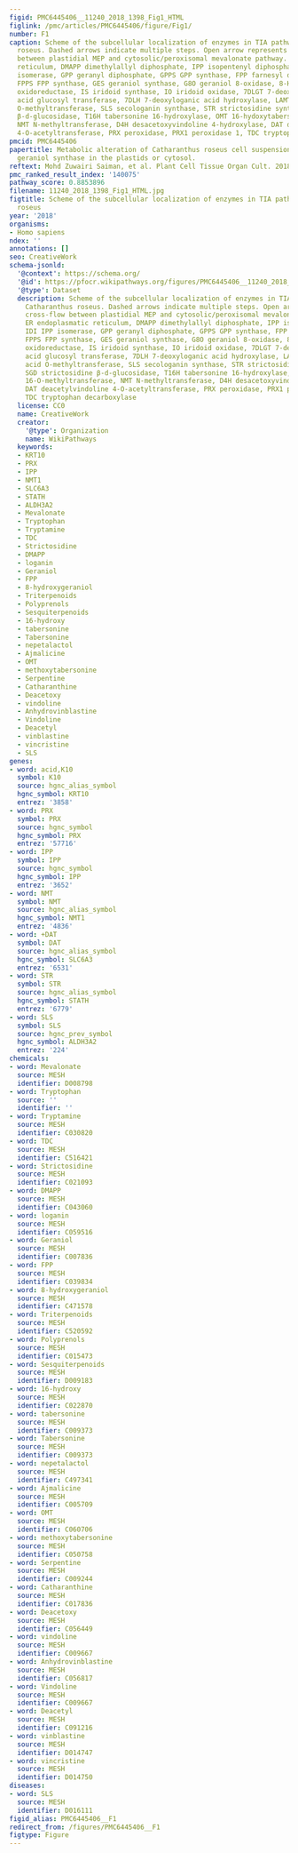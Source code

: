 ```yaml
---
figid: PMC6445406__11240_2018_1398_Fig1_HTML
figlink: /pmc/articles/PMC6445406/figure/Fig1/
number: F1
caption: Scheme of the subcellular localization of enzymes in TIA pathway of Catharanthus
  roseus. Dashed arrows indicate multiple steps. Open arrow represents cross-flow
  between plastidial MEP and cytosolic/peroxisomal mevalonate pathway. ER endoplasmatic
  reticulum, DMAPP dimethylallyl diphosphate, IPP isopentenyl diphosphate, IDI IPP
  isomerase, GPP geranyl diphosphate, GPPS GPP synthase, FPP farnesyl diphosphate,
  FPPS FPP synthase, GES geraniol synthase, G8O geraniol 8-oxidase, 8-HGO 8-hydroxygeraniol
  oxidoreductase, IS iridoid synthase, IO iridoid oxidase, 7DLGT 7-deoxyloganetic
  acid glucosyl transferase, 7DLH 7-deoxyloganic acid hydroxylase, LAMT loganic acid
  O-methyltransferase, SLS secologanin synthase, STR strictosidine synthase, SGD strictosidine
  β-d-glucosidase, T16H tabersonine 16-hydroxylase, OMT 16-hydoxytabersonine 16-O-methyltransferase,
  NMT N-methyltransferase, D4H desacetoxyvindoline 4-hydroxylase, DAT deacetylvindoline
  4-O-acetyltransferase, PRX peroxidase, PRX1 peroxidase 1, TDC tryptophan decarboxylase
pmcid: PMC6445406
papertitle: Metabolic alteration of Catharanthus roseus cell suspension cultures overexpressing
  geraniol synthase in the plastids or cytosol.
reftext: Mohd Zuwairi Saiman, et al. Plant Cell Tissue Organ Cult. 2018;134(1):41-53.
pmc_ranked_result_index: '140075'
pathway_score: 0.8853896
filename: 11240_2018_1398_Fig1_HTML.jpg
figtitle: Scheme of the subcellular localization of enzymes in TIA pathway of Catharanthus
  roseus
year: '2018'
organisms:
- Homo sapiens
ndex: ''
annotations: []
seo: CreativeWork
schema-jsonld:
  '@context': https://schema.org/
  '@id': https://pfocr.wikipathways.org/figures/PMC6445406__11240_2018_1398_Fig1_HTML.html
  '@type': Dataset
  description: Scheme of the subcellular localization of enzymes in TIA pathway of
    Catharanthus roseus. Dashed arrows indicate multiple steps. Open arrow represents
    cross-flow between plastidial MEP and cytosolic/peroxisomal mevalonate pathway.
    ER endoplasmatic reticulum, DMAPP dimethylallyl diphosphate, IPP isopentenyl diphosphate,
    IDI IPP isomerase, GPP geranyl diphosphate, GPPS GPP synthase, FPP farnesyl diphosphate,
    FPPS FPP synthase, GES geraniol synthase, G8O geraniol 8-oxidase, 8-HGO 8-hydroxygeraniol
    oxidoreductase, IS iridoid synthase, IO iridoid oxidase, 7DLGT 7-deoxyloganetic
    acid glucosyl transferase, 7DLH 7-deoxyloganic acid hydroxylase, LAMT loganic
    acid O-methyltransferase, SLS secologanin synthase, STR strictosidine synthase,
    SGD strictosidine β-d-glucosidase, T16H tabersonine 16-hydroxylase, OMT 16-hydoxytabersonine
    16-O-methyltransferase, NMT N-methyltransferase, D4H desacetoxyvindoline 4-hydroxylase,
    DAT deacetylvindoline 4-O-acetyltransferase, PRX peroxidase, PRX1 peroxidase 1,
    TDC tryptophan decarboxylase
  license: CC0
  name: CreativeWork
  creator:
    '@type': Organization
    name: WikiPathways
  keywords:
  - KRT10
  - PRX
  - IPP
  - NMT1
  - SLC6A3
  - STATH
  - ALDH3A2
  - Mevalonate
  - Tryptophan
  - Tryptamine
  - TDC
  - Strictosidine
  - DMAPP
  - loganin
  - Geraniol
  - FPP
  - 8-hydroxygeraniol
  - Triterpenoids
  - Polyprenols
  - Sesquiterpenoids
  - 16-hydroxy
  - tabersonine
  - Tabersonine
  - nepetalactol
  - Ajmalicine
  - OMT
  - methoxytabersonine
  - Serpentine
  - Catharanthine
  - Deacetoxy
  - vindoline
  - Anhydrovinblastine
  - Vindoline
  - Deacetyl
  - vinblastine
  - vincristine
  - SLS
genes:
- word: acid,K10
  symbol: K10
  source: hgnc_alias_symbol
  hgnc_symbol: KRT10
  entrez: '3858'
- word: PRX
  symbol: PRX
  source: hgnc_symbol
  hgnc_symbol: PRX
  entrez: '57716'
- word: IPP
  symbol: IPP
  source: hgnc_symbol
  hgnc_symbol: IPP
  entrez: '3652'
- word: NMT
  symbol: NMT
  source: hgnc_alias_symbol
  hgnc_symbol: NMT1
  entrez: '4836'
- word: +DAT
  symbol: DAT
  source: hgnc_alias_symbol
  hgnc_symbol: SLC6A3
  entrez: '6531'
- word: STR
  symbol: STR
  source: hgnc_alias_symbol
  hgnc_symbol: STATH
  entrez: '6779'
- word: SLS
  symbol: SLS
  source: hgnc_prev_symbol
  hgnc_symbol: ALDH3A2
  entrez: '224'
chemicals:
- word: Mevalonate
  source: MESH
  identifier: D008798
- word: Tryptophan
  source: ''
  identifier: ''
- word: Tryptamine
  source: MESH
  identifier: C030820
- word: TDC
  source: MESH
  identifier: C516421
- word: Strictosidine
  source: MESH
  identifier: C021093
- word: DMAPP
  source: MESH
  identifier: C043060
- word: loganin
  source: MESH
  identifier: C059516
- word: Geraniol
  source: MESH
  identifier: C007836
- word: FPP
  source: MESH
  identifier: C039834
- word: 8-hydroxygeraniol
  source: MESH
  identifier: C471578
- word: Triterpenoids
  source: MESH
  identifier: C520592
- word: Polyprenols
  source: MESH
  identifier: C015473
- word: Sesquiterpenoids
  source: MESH
  identifier: D009183
- word: 16-hydroxy
  source: MESH
  identifier: C022870
- word: tabersonine
  source: MESH
  identifier: C009373
- word: Tabersonine
  source: MESH
  identifier: C009373
- word: nepetalactol
  source: MESH
  identifier: C497341
- word: Ajmalicine
  source: MESH
  identifier: C005709
- word: OMT
  source: MESH
  identifier: C060706
- word: methoxytabersonine
  source: MESH
  identifier: C050758
- word: Serpentine
  source: MESH
  identifier: C009244
- word: Catharanthine
  source: MESH
  identifier: C017836
- word: Deacetoxy
  source: MESH
  identifier: C056449
- word: vindoline
  source: MESH
  identifier: C009667
- word: Anhydrovinblastine
  source: MESH
  identifier: C056817
- word: Vindoline
  source: MESH
  identifier: C009667
- word: Deacetyl
  source: MESH
  identifier: C091216
- word: vinblastine
  source: MESH
  identifier: D014747
- word: vincristine
  source: MESH
  identifier: D014750
diseases:
- word: SLS
  source: MESH
  identifier: D016111
figid_alias: PMC6445406__F1
redirect_from: /figures/PMC6445406__F1
figtype: Figure
---
```

